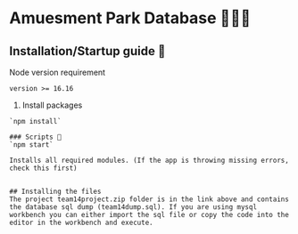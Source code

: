 # Amuesment Park Database 🎡🎠🎪

## Installation/Startup guide 🔨

Node version requirement 
```
version >= 16.16
```

1. Install packages
```
`npm install`

### Scripts 📜
`npm start`

Installs all required modules. (If the app is throwing missing errors, check this first)


## Installing the files
The project team14project.zip folder is in the link above and contains the database sql dump (team14dump.sql). If you are using mysql workbench you can either import the sql file or copy the code into the editor in the workbench and execute.
